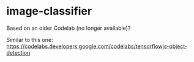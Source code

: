 # image-classifier

Based on an older Codelab (no longer available)?

Similar to this one: https://codelabs.developers.google.com/codelabs/tensorflowjs-object-detection
